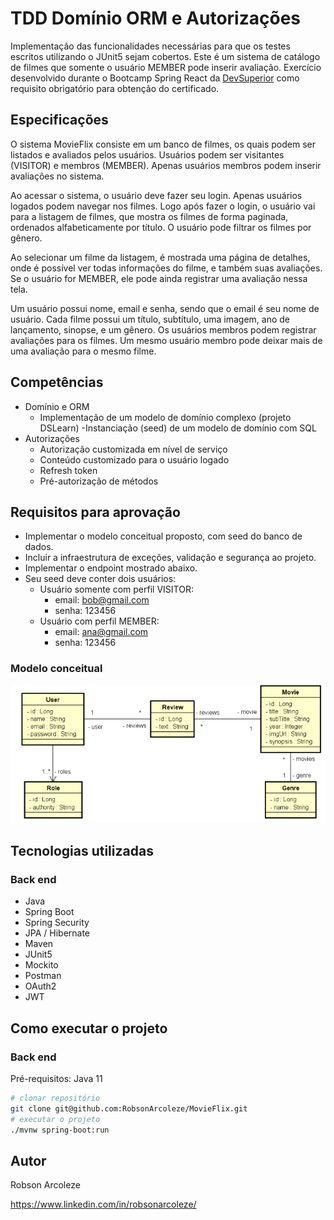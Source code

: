 # TDD Domínio ORM e Autorizações
Implementação das funcionalidades necessárias para que os testes escritos utilizando o JUnit5 sejam cobertos. Este é um sistema de catálogo de filmes que somente o usuário MEMBER pode inserir avaliação.
Exercício desenvolvido durante o Bootcamp Spring React da [DevSuperior](https://devsuperior.com.br/) como requisito obrigatório para obtenção do certificado.

## Especificações
O sistema MovieFlix consiste em um banco de filmes, os quais podem ser listados e avaliados pelos usuários. Usuários podem ser visitantes (VISITOR) e membros (MEMBER). Apenas usuários membros podem inserir avaliações no sistema.

Ao acessar o sistema, o usuário deve fazer seu login. Apenas usuários logados podem navegar nos filmes. Logo após fazer o login, o usuário vai para a listagem de filmes, que mostra os filmes de forma paginada, ordenados alfabeticamente por título. O usuário pode filtrar os filmes por gênero.

Ao selecionar um filme da listagem, é mostrada uma página de detalhes, onde é possível ver todas informações do filme, e também suas avaliações. Se o usuário for MEMBER, ele pode ainda registrar uma avaliação nessa tela.

Um usuário possui nome, email e senha, sendo que o email é seu nome de usuário. Cada filme possui um título, subtítulo, uma imagem, ano de lançamento, sinopse, e um gênero. Os usuários membros podem registrar avaliações para os filmes. Um mesmo usuário membro pode deixar mais de uma avaliação para o mesmo filme.


## Competências

  - Domínio e ORM
    - Implementação de um modelo de domínio complexo (projeto DSLearn)
    -Instanciação (seed) de um modelo de domínio com SQL
  - Autorizações
    - Autorização customizada em nível de serviço
    - Conteúdo customizado para o usuário logado
    - Refresh token
    - Pré-autorização de métodos


## Requisitos para aprovação
  - Implementar o modelo conceitual proposto, com seed do banco de dados.
  - Incluir a infraestrutura de exceções, validação e segurança ao projeto.
  - Implementar o endpoint mostrado abaixo.
  - Seu seed deve conter dois usuários:
      - Usuário somente com perfil VISITOR:
        - email: bob@gmail.com
        - senha: 123456
      - Usuário com perfil MEMBER:
        - email: ana@gmail.com
        - senha: 123456


### Modelo conceitual
![Modelo Conceitual](https://github.com/RobsonArcoleze/MovieFlix/blob/main/img/modelo%20de%20dominio.png)

## Tecnologias utilizadas
### Back end
- Java
- Spring Boot
- Spring Security
- JPA / Hibernate
- Maven
- JUnit5
- Mockito
- Postman
- OAuth2
- JWT

## Como executar o projeto

### Back end
Pré-requisitos: Java 11

```bash
# clonar repositório
git clone git@github.com:RobsonArcoleze/MovieFlix.git
# executar o projeto
./mvnw spring-boot:run
```

## Autor

Robson Arcoleze

https://www.linkedin.com/in/robsonarcoleze/
